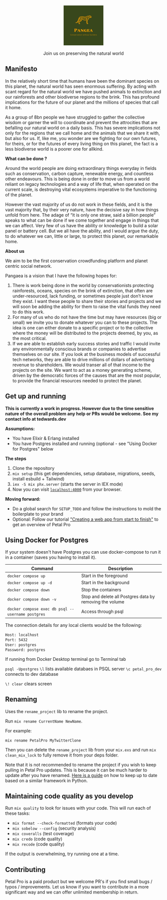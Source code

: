 <p align="center">
  <img src="/priv/static/images/logo_for_emails.png" height="128">

  <p align="center">
    Join us on preserving the natural world
  </p>
</p>

## Manifesto

In the relatively short time that humans have been the dominant species on this planet, the natural world has seen enormous suffering. By acting with scant regard for the natural world we have pushed animals to extinction and our rainforests and other biodiverse regions to the brink. This has profound implications for the future of our planet and the millions of species that call it home.

As a group of 8bn people we have struggled to gather the collective wisdom or garner the will to coordinate and prevent the attrocities that are befalling our natural world on a daily basis. This has severe implications not only for the regions that we call home and the animals that we share it with, but also for us. If, like me, you wonder are we fighting for our own futures, for theirs, or for the futures of every living thing on this planet, the fact is a less biodiverse world is a poorer one for allkind.

**What can be done ?**

Around the world people are doing extraordinary things everyday in fields such as conservation, carbon capture, renewable energy, and countless other endeavours. This is being done in order to move us from a world reliant on legacy technologies and a way of life that, when operated on the current scale, is destroying vital ecosystems imperative to the functioning of the planet.

However the vast majority of us do not work in these fields, and it is the vast majority that, by their very nature, have the decisive say in how things unfold from here. The adage of “it is only one straw, said a billion people” speaks to what can be done if we come together and engage in things that we can affect. Very few of us have the ability or knowledge to build a solar panel or battery cell. But we all have the ability, and I would argue the duty, to do whatever we can, little or large, to protect this planet, our remarkable home.

**About us**

We aim to be the first conservation crowdfunding platform and planet centric social network.

Pangaea is a vision that I have the following hopes for:

1. There is work being done in the world by conservationists protecting rainforests, oceans, species on the brink of extinction, that often are under-resourced, lack funding, or sometimes people just don’t know they exist. I want these people to share their stories and projects and we will soon be adding the ability for them to raise the vital funds they need to do this work.
1. For many of us who do not have the time but may have resources (big or small) we invite you to donate whatever you can to these projects. The idea is one can either donate to a specific project or to the collective where the money will be distributed to the projects deemed, by you, as the most critical.
1. If we are able to establish early success stories and traffic I would invite any environmentally conscious brands or companies to advertise themselves on our site. If you look at the business models of successful tech networks, they are able to drive millions of dollars of advertising revenue to shareholders. We would transer all of that income to the projects on the site. We want to act as a money generating scheme, driven by the democratic forces of the causes that are the most popular, to provide the financial resources needed to protect the planet.

## Get up and running

**This is currently a work in progress. However due to the time sensitive nature of the overall problem any help or PRs would be welcome. See my contact info at tedwards.dev**

**Assumptions:**

- You have Elixir & Erlang installed
- You have Postgres installed and running (optional - see "Using Docker for Postgres" below

**The steps**

1. Clone the repository
1. `mix setup` (this get dependencies, setup database, migrations, seeds, install esbuild + Tailwind)
1. `iex -S mix phx.server` (starts the server in IEX mode)
1. Now you can visit [`localhost:4000`](http://localhost:4000) from your browser.

**Moving forward:**

- Do a global search for `SETUP_TODO` and follow the instructions to mold the boilerplate to your brand
- Optional: Follow our tutorial ["Creating a web app from start to finish"](https://docs.petal.build/petal-pro-documentation/guides/creating-a-web-app-from-start-to-finish) to get an overview of Petal Pro

## Using Docker for Postgres

If your system doesn't have Postgres you can use docker-compose to run it in a container (saves you having to install it).

| Command                                           | Description                                              |
| ------------------------------------------------- | -------------------------------------------------------- |
| `docker compose up`                               | Start in the foreground                                  |
| `docker compose up -d`                            | Start in the background                                  |
| `docker compose down`                             | Stop the containers                                      |
| `docker compose down -v`                          | Stop and delete all Postgres data by removing the volume |
| `docker compose exec db psql --username postgres` | Access through psql                                      |

The connection details for any local clients would be the following:

```
Host: localhost
Port: 5432
User: postgres
Password: postgres
```

If running from Docker Desktop terminal go to Terminal tab

`psql -Upostgres`
`\l` lists available databaes in PSQL server
`\c petal_pro_dev` connects to dev database

`\! clear` clears screen

## Renaming

Uses the `rename_project` lib to rename the project.

Run `mix rename CurrentName NewName`.

For example:

```
mix rename PetalPro MyTwitterClone
```

Then you can delete the `rename_project` lib from your `mix.exs` and run `mix clean_mix_lock` to fully remove it from your deps folder.

Note that it is not recommended to rename the project if you wish to keep pulling in Petal Pro updates. This is because it can be much harder to update after you have renamed. [Here is a guide](https://docs.saaspegasus.com/upgrading.html#using-branches-recommended) on how to keep up to date based on a similar framework in Python.

## Maintaining code quality as you develop

Run `mix quality` to look for issues with your code. This will run each of these tasks:

- `mix format --check-formatted` (formats your code)
- `mix sobelow --config` (security analysis)
- `mix coveralls` (test coverage)
- `mix credo` (code quality)
- `mix recode` (code quality)

If the output is overwhelming, try running one at a time.

## Contributing

Petal Pro is a paid product but we welcome PR's if you find small bugs / typos / improvements. Let us know if you want to contribute in a more significant way and we can offer unlimited membership in return.
